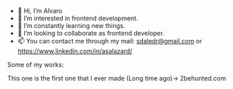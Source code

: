 - 👋 Hi, I’m Alvaro
- 👀 I’m interested in frontend development.
- 🌱 I’m constantly learning new things.
- 💞️ I’m looking to collaborate as frontend developer.
- 📫 You can contact me through my mail: sdaledr@gmail.com or https://www.linkedin.com/in/asalazard/

Some of my works:

This one is the first one that I ever made (Long time ago)-> 2behunted.com

<!---
Aikoredrm/Aikoredrm is a ✨ special ✨ repository because its `README.md` (this file) appears on your GitHub profile.
You can click the Preview link to take a look at your changes.
--->
